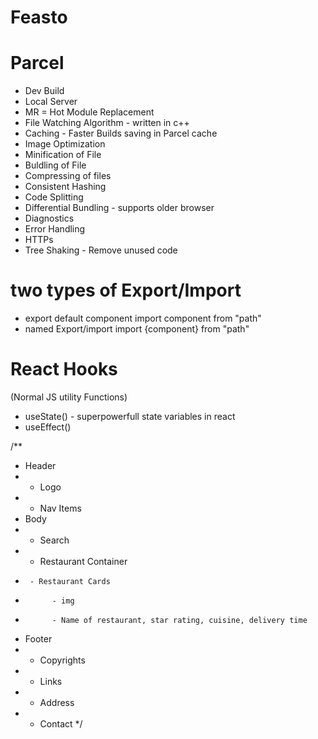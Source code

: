 # Feasto

# Parcel
- Dev Build
- Local Server
- MR = Hot Module Replacement
- File Watching Algorithm - written in c++
- Caching - Faster Builds saving in Parcel cache
- Image Optimization
- Minification of File
- Buldling of File
- Compressing of files
- Consistent Hashing
- Code Splitting
- Differential Bundling - supports older browser
- Diagnostics
- Error Handling
- HTTPs
- Tree Shaking - Remove unused code

# two types of Export/Import
- export default component
    import component from "path"
- named Export/import
    import {component} from "path"

# React Hooks
(Normal JS utility Functions)
- useState() - superpowerfull state variables in react
- useEffect()

/** 
 * Header
 * - Logo
 * - Nav Items
 * Body
 * - Search
 * - Restaurant Container
 *      - Restaurant Cards
 *           - img
 *           - Name of restaurant, star rating, cuisine, delivery time
 * Footer
 * - Copyrights
 * - Links
 * - Address
 * - Contact
*/